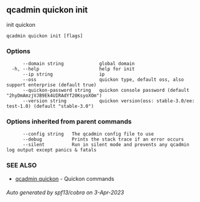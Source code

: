 ## qcadmin quickon init

init quickon

```
qcadmin quickon init [flags]
```

### Options

```
      --domain string             global domain
  -h, --help                      help for init
      --ip string                 ip
      --oss                       quickon type, default oss, also support enterprise (default true)
      --quickon-password string   quickon console password (default "2hyDmAmzjVJB9Ek4UIRAdYf20KsyoXOm")
      --version string            quickon version(oss: stable-3.0/ee: test-1.0) (default "stable-3.0")
```

### Options inherited from parent commands

```
      --config string   The qcadmin config file to use
      --debug           Prints the stack trace if an error occurs
      --silent          Run in silent mode and prevents any qcadmin log output except panics & fatals
```

### SEE ALSO

* [qcadmin quickon](qcadmin_quickon.md)	 - Quickon commands

###### Auto generated by spf13/cobra on 3-Apr-2023
